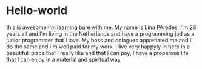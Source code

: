 # Hello-world
this is awesome I'm learning bare with me.
My name is Lina PAredes, I'm 28 years all and I'm living in the Netherlands and have a programming jod as a junior programmer that I love. My boss and colagues appretiated me and I do the same and I'm well paid for my work. I live very happyly in here in a beautifull place that I really like and that I can pay, I have a properous life that I can enjoy in a material and spiritual way. 
